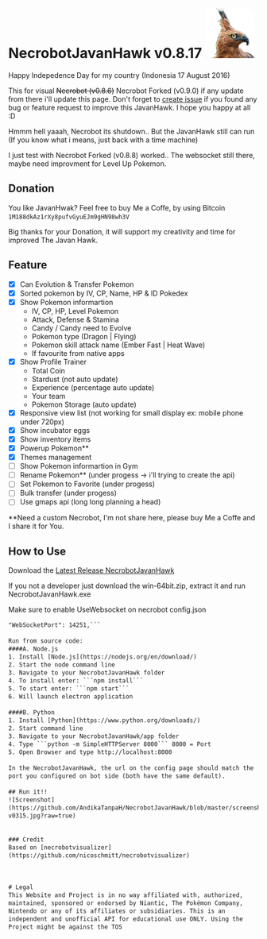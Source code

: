 # NecrobotJavanHawk v0.8.17  ![Screenshot](https://github.com/AndikaTanpaH/NecrobotJavanHawk/blob/master/build/javanhawkcolor.png?raw=true) 
Happy Indepedence Day for my country (Indonesia 17 August 2016)

This for visual ~~Necrobot (v0.8.6)~~ Necrobot Forked (v0.9.0) if any update from there i'll update this page. Don't forget to [create issue](https://github.com/AndikaTanpaH/NecrobotJavanHawk/issues) if you found any bug or feature request to improve this JavanHawk. I hope you happy at all :D

Hmmm hell yaaah, Necrobot its shutdown.. But the JavanHawk still can run (If you know what i means, just back with a time machine)

I just test with Necrobot Forked (v0.8.8) worked.. The websocket still there, maybe need improvment for Level Up Pokemon.

## Donation
You like JavanHwak? Feel free to buy Me a Coffe, by using Bitcoin `1M188dkAz1rXy8pufvGyuEJm9gHN98wh3V`

Big thanks for your Donation, it will support my creativity and time for improved The Javan Hawk.

## Feature
- [x] Can Evolution & Transfer Pokemon
- [x] Sorted pokemon by IV, CP, Name, HP & ID Pokedex
- [x] Show Pokemon informartion
  - IV, CP, HP, Level Pokemon
  - Attack, Defense & Stamina
  - Candy / Candy need to Evolve
  - Pokemon type (Dragon | Flying)
  - Pokemon skill attack name (Ember Fast | Heat Wave)
  - If favourite from native apps
- [x] Show Profile Trainer
  - Total Coin
  - Stardust (not auto update)
  - Experience (percentage auto update)
  - Your team
  - Pokemon Storage (auto update)
- [x] Responsive view list (not working for small display ex: mobile phone under 720px)
- [x] Show incubator eggs
- [x] Show inventory items
- [x] Powerup Pokemon**
- [x] Themes management
- [ ] Show Pokemon informartion in Gym
- [ ] Rename Pokemon** (under progess -> i'll trying to create the api)
- [ ] Set Pokemon to Favorite (under progess)
- [ ] Bulk transfer (under progess)
- [ ] Use gmaps api (long long planning a head)

**Need a custom Necrobot, I'm not share here, please buy Me a Coffe and I share it for You.

## How to Use
Download the [Latest Release NecrobotJavanHawk](https://github.com/AndikaTanpaH/NecrobotJavanHawk/releases)

If you not a developer just download the win-64bit.zip, extract it and run NecrobotJavanHawk.exe

Make sure to enable UseWebsocket on necrobot config.json
```"UseWebsocket": true,
"WebSocketPort": 14251,```

Run from source code:
####A. Node.js
1. Install [Node.js](https://nodejs.org/en/download/)
2. Start the node command line
3. Navigate to your NecrobotJavanHawk folder
4. To install enter: ```npm install```
5. To start enter: ```npm start```
6. Will launch electron application

####B. Python
1. Install [Python](https://www.python.org/downloads/)
2. Start command line
3. Navigate to your NecrobotJavanHawk/app folder
4. Type ```python -m SimpleHTTPServer 8000``` 8000 = Port
5. Open Browser and type http://localhost:8000

In the NecrobotJavanHawk, the url on the config page should match the port you configured on bot side (both have the same default).

## Run it!!
![Screenshot](https://github.com/AndikaTanpaH/NecrobotJavanHawk/blob/master/screenshot/viewpokemon-v0315.jpg?raw=true) 


### Credit
Based on [necrobotvisualizer](https://github.com/nicoschmitt/necrobotvisualizer)



# Legal
This Website and Project is in no way affiliated with, authorized, maintained, sponsored or endorsed by Niantic, The Pokémon Company, Nintendo or any of its affiliates or subsidiaries. This is an independent and unofficial API for educational use ONLY. Using the Project might be against the TOS
